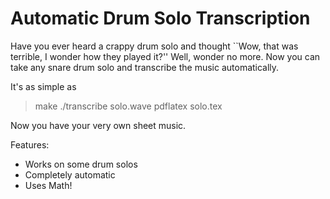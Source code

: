 Automatic Drum Solo Transcription
=================================

Have you ever heard a crappy drum solo and thought
``Wow, that was terrible, I wonder how they played it?''
Well, wonder no more.
Now you can take any snare drum solo and transcribe the music automatically.

It's as simple as

> make
> ./transcribe solo.wave
> pdflatex solo.tex

Now you have your very own sheet music.

Features:

 * Works on some drum solos
 * Completely automatic
 * Uses Math!



